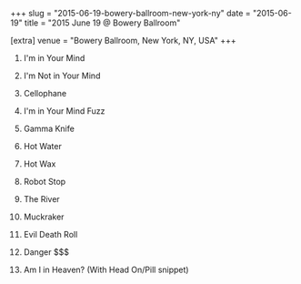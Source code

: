 +++
slug = "2015-06-19-bowery-ballroom-new-york-ny"
date = "2015-06-19"
title = "2015 June 19 @ Bowery Ballroom"

[extra]
venue = "Bowery Ballroom, New York, NY, USA"
+++

 1. I'm in Your Mind

 2. I'm Not in Your Mind

 3. Cellophane

 4. I'm in Your Mind Fuzz

 5. Gamma Knife

 6. Hot Water

 7. Hot Wax

 8. Robot Stop

 9. The River

10. Muckraker

11. Evil Death Roll

12. Danger $$$

13. Am I in Heaven?
    (With Head On/Pill snippet)


